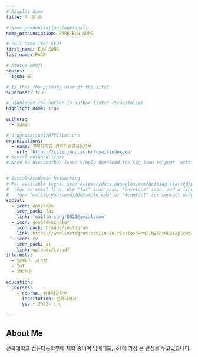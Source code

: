 ```yaml
---
# Display name
title: 박 은 송 

# Name pronunciation (optional)
name_pronunciation: PARK EUN SONG

# Full name (for SEO)
first_name: EUN SONG
last_name: PARK

# Status emoji
status:
  icon: 💻

# Is this the primary user of the site?
superuser: true

# Highlight the author in author lists? (true/false)
highlight_name: true

authors:
  - admin

# Organizations/Affiliations
organizations:
  - name: 전북대학교 컴퓨터인공지능학부
    url: 'https://csai.jbnu.ac.kr/csai/index.do'
# Social network links
# Need to use another icon? Simply download the SVG icon to your `assets/media/icons/` folder.


# Social/Academic Networking
# For available icons, see: https://docs.hugoblox.com/getting-started/page-builder/#icons
#   For an email link, use "fas" icon pack, "envelope" icon, and a link in the
#   form "mailto:your-email@example.com" or "#contact" for contact widget.
social:
  - icon: envelope
    icon_pack: fas
    link: 'mailto:songr0821@gmial.com'
  - icon: google-scholar
    icon_pack: brands/instagram
    link: https://www.instagram.com/10.26.rio?igsh=MW51N25hcWE3YXplcw%3D%3D&utm_source=qr
  - icon: cv
    icon_pack: ai
    link: uploads/cv.pdf
interests: 
  - 임베디드 시스템 
  - IoT
  - 정보보안

education:
  courses:
    - course: 컴퓨터공학부
      institution: 전북대학교
      year: 2022- ing

---
```


## About Me

전북대학교 컴퓨터공학부에 재학 중이며 임베디드, IoT에 가장 큰 관심을 두고있습니다.